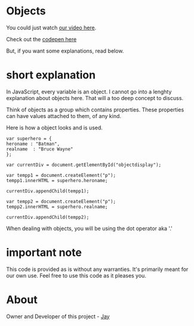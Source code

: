 # Objects

You could just watch [our video here]().

Check out the [codepen here](https://codepen.io/jay-pancodu/pen/QWNwEgO)

But, if you want some explanations, read below.

# short explanation

In JavaScript, every variable is an object. I cannot go into a lenghty explanation about objects here. That will a too deep concept to discuss.

Think of objects as a group which contains properties. These properties can have values attached to them, of any kind. 

Here is how a object looks and is used.

    var superhero = {
    heroname : "Batman",
    realname  : "Bruce Wayne"
    };

    var currentDiv = document.getElementById("objectdisplay");

    var tempp1 = document.createElement("p"); 
    tempp1.innerHTML = superhero.heroname;

    currentDiv.appendChild(tempp1);

    var tempp2 = document.createElement("p"); 
    tempp2.innerHTML = superhero.realname;

    currentDiv.appendChild(tempp2);

When dealing with objects, you will be using the dot operator aka '.'

# important note 

This code is provided as is without any warranties. It's primarily meant for our own use. Feel free to use this code as it pleases you.

# About

Owner and Developer of this project - [Jay](http://thechalakas.com)